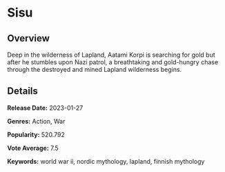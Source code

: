 # Sisu

## Overview

 Deep in the wilderness of Lapland, Aatami Korpi is searching for gold but after he stumbles upon Nazi patrol, a breathtaking and gold-hungry chase through the destroyed and mined Lapland wilderness begins.

## Details

**Release Date:** 2023-01-27

**Genres:** Action, War

**Popularity:** 520.792

**Vote Average:** 7.5

**Keywords:** world war ii, nordic mythology, lapland, finnish mythology

